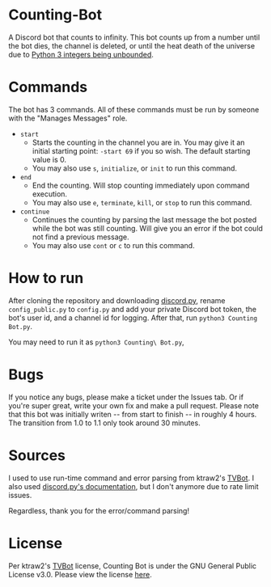 # Counting-Bot
A Discord bot that counts to infinity. This bot counts up from a number until the bot dies, the channel is deleted, or until the heat death of the universe due to [Python 3 integers being unbounded](https://www.tutorialspoint.com/what-is-the-maximum-possible-value-of-an-integer-in-python).

# Commands

The bot has 3 commands. All of these commands must be run by someone with the "Manages Messages" role. 

- `start`
  - Starts the counting in the channel you are in. You may give it an initial starting point: `-start 69` if you so wish. The default starting value is 0.
  - You may also use `s`, `initialize`, or `init` to run this command.
- `end`
  - End the counting. Will stop counting immediately upon command execution.
  - You may also use `e`, `terminate`, `kill`, or `stop` to run this command.
- `continue`
  - Continues the counting by parsing the last message the bot posted while the bot was still counting. Will give you an error if the bot could not find a previous message.
  - You may also use `cont` or `c` to run this command.

# How to run
After cloning the repository and downloading [discord.py](https://discordpy.readthedocs.io/en/latest/intro.html#installing), rename `config_public.py` to `config.py` and add your private Discord bot token, the bot's user id, and a channel id for logging. After that, run `python3 Counting Bot.py`.

You may need to run it as `python3 Counting\ Bot.py`,

# Bugs
If you notice any bugs, please make a ticket under the Issues tab. Or if you're super great, write your own fix and make a pull request. Please note that this bot was initially writen -- from start to finish -- in roughly 4 hours. The transition from 1.0 to 1.1 only took around 30 minutes.

# Sources
I used to use run-time command and error parsing from ktraw2's [TVBot](https://github.com/ktraw2/TVBot). I also used [discord.py's documentation](https://discordpy.readthedocs.io/en/latest/), but I don't anymore due to rate limit issues.

Regardless, thank you for the error/command parsing!

# License
Per ktraw2's [TVBot](https://github.com/ktraw2/TVBot) license, Counting Bot is under the GNU General Public License v3.0. Please view the license [here](./LICENSE).
